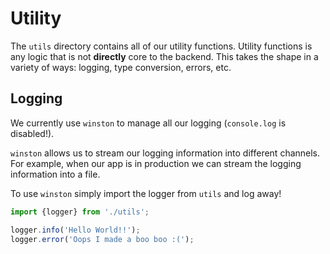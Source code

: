 # Utility

The `utils` directory contains all of our utility functions. Utility functions
is any logic that is not **directly** core to the backend. This takes the shape in a
variety of ways: logging, type conversion, errors, etc.

## Logging

We currently use `winston` to manage all our logging (`console.log` is disabled!).

`winston` allows us to stream our logging information into different channels. 
For example, when our app is in production we can stream the logging information into
a file.

To use `winston` simply import the logger from `utils` and log away!

```ts
import {logger} from './utils';

logger.info('Hello World!!');
logger.error('Oops I made a boo boo :(');
```
